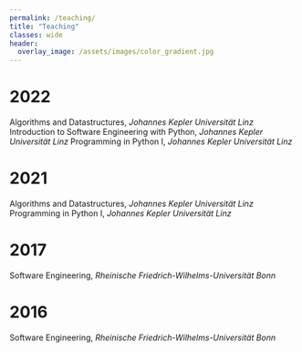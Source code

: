 ```yaml
---
permalink: /teaching/
title: "Teaching"
classes: wide
header:
  overlay_image: /assets/images/color_gradient.jpg
---
```

<h1> 2022 </h1>
Algorithms and Datastructures, <i>Johannes Kepler Universität Linz</i>  
Introduction to Software Engineering with Python, <i>Johannes Kepler Universität Linz</i>  
Programming in Python I, <i>Johannes Kepler Universität Linz</i>  

<h1> 2021 </h1>
Algorithms and Datastructures, <i>Johannes Kepler Universität Linz</i>   
Programming in Python I, <i>Johannes Kepler Universität Linz</i>  

<h1> 2017 </h1>
Software Engineering, <i>Rheinische Friedrich-Wilhelms-Universität Bonn</i>  
<h1> 2016 </h1>
Software Engineering, <i>Rheinische Friedrich-Wilhelms-Universität Bonn</i>  